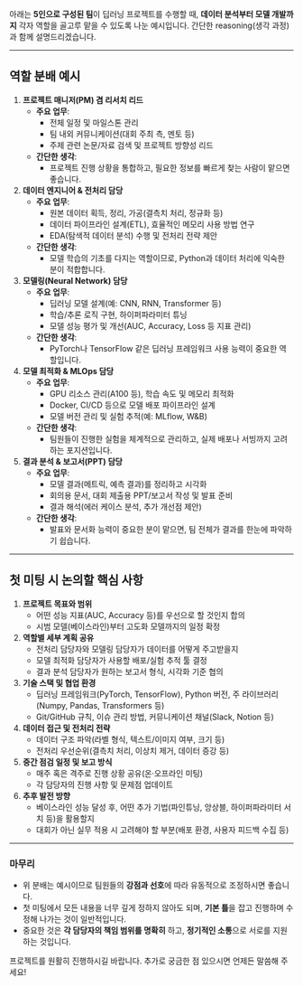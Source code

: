 
아래는 **5인으로 구성된 팀**이 딥러닝 프로젝트를 수행할 때, **데이터 분석부터 모델 개발까지** 각자 역할을 골고루 맡을 수 있도록 나눈 예시입니다. 간단한 reasoning(생각 과정)과 함께 설명드리겠습니다.

---

## 역할 분배 예시

1. **프로젝트 매니저(PM) 겸 리서치 리드**
    - **주요 업무**:
        - 전체 일정 및 마일스톤 관리
        - 팀 내외 커뮤니케이션(대회 주최 측, 멘토 등)
        - 주제 관련 논문/자료 검색 및 프로젝트 방향성 리드
    - **간단한 생각**:
        - 프로젝트 진행 상황을 통합하고, 필요한 정보를 빠르게 찾는 사람이 맡으면 좋습니다.
2. **데이터 엔지니어 & 전처리 담당**
    - **주요 업무**:
        - 원본 데이터 획득, 정리, 가공(결측치 처리, 정규화 등)
        - 데이터 파이프라인 설계(ETL), 효율적인 메모리 사용 방법 연구
        - EDA(탐색적 데이터 분석) 수행 및 전처리 전략 제안
    - **간단한 생각**:
        - 모델 학습의 기초를 다지는 역할이므로, Python과 데이터 처리에 익숙한 분이 적합합니다.
3. **모델링(Neural Network) 담당**
    - **주요 업무**:
        - 딥러닝 모델 설계(예: CNN, RNN, Transformer 등)
        - 학습/추론 로직 구현, 하이퍼파라미터 튜닝
        - 모델 성능 평가 및 개선(AUC, Accuracy, Loss 등 지표 관리)
    - **간단한 생각**:
        - PyTorch나 TensorFlow 같은 딥러닝 프레임워크 사용 능력이 중요한 역할입니다.
4. **모델 최적화 & MLOps 담당**
    - **주요 업무**:
        - GPU 리소스 관리(A100 등), 학습 속도 및 메모리 최적화
        - Docker, CI/CD 등으로 모델 배포 파이프라인 설계
        - 모델 버전 관리 및 실험 추적(예: MLflow, W&B)
    - **간단한 생각**:
        - 팀원들이 진행한 실험을 체계적으로 관리하고, 실제 배포나 서빙까지 고려하는 포지션입니다.
5. **결과 분석 & 보고서(PPT) 담당**
    - **주요 업무**:
        - 모델 결과(메트릭, 예측 결과)를 정리하고 시각화
        - 회의용 문서, 대회 제출용 PPT/보고서 작성 및 발표 준비
        - 결과 해석(에러 케이스 분석, 추가 개선점 제안)
    - **간단한 생각**:
        - 발표와 문서화 능력이 중요한 분이 맡으면, 팀 전체가 결과를 한눈에 파악하기 쉽습니다.

---

## 첫 미팅 시 논의할 핵심 사항

1. **프로젝트 목표와 범위**
    - 어떤 성능 지표(AUC, Accuracy 등)를 우선으로 할 것인지 합의
    - 시범 모델(베이스라인)부터 고도화 모델까지의 일정 확정
2. **역할별 세부 계획 공유**
    - 전처리 담당자와 모델링 담당자가 데이터를 어떻게 주고받을지
    - 모델 최적화 담당자가 사용할 배포/실험 추적 툴 결정
    - 결과 분석 담당자가 원하는 보고서 형식, 시각화 기준 협의
3. **기술 스택 및 협업 환경**
    - 딥러닝 프레임워크(PyTorch, TensorFlow), Python 버전, 주 라이브러리(Numpy, Pandas, Transformers 등)
    - Git/GitHub 규칙, 이슈 관리 방법, 커뮤니케이션 채널(Slack, Notion 등)
4. **데이터 접근 및 전처리 전략**
    - 데이터 구조 파악(라벨 형식, 텍스트/이미지 여부, 크기 등)
    - 전처리 우선순위(결측치 처리, 이상치 제거, 데이터 증강 등)
5. **중간 점검 일정 및 보고 방식**
    - 매주 혹은 격주로 진행 상황 공유(온·오프라인 미팅)
    - 각 담당자의 진행 사항 및 문제점 업데이트
6. **추후 발전 방향**
    - 베이스라인 성능 달성 후, 어떤 추가 기법(파인튜닝, 앙상블, 하이퍼파라미터 서치 등)을 활용할지
    - 대회가 아닌 실무 적용 시 고려해야 할 부분(배포 환경, 사용자 피드백 수집 등)

---

### 마무리

- 위 분배는 예시이므로 팀원들의 **강점과 선호**에 따라 유동적으로 조정하시면 좋습니다.
- 첫 미팅에서 모든 내용을 너무 깊게 정하지 않아도 되며, **기본 틀**을 잡고 진행하며 수정해 나가는 것이 일반적입니다.
- 중요한 것은 **각 담당자의 책임 범위를 명확히** 하고, **정기적인 소통**으로 서로를 지원하는 것입니다.

프로젝트를 원활히 진행하시길 바랍니다. 추가로 궁금한 점 있으시면 언제든 말씀해 주세요!